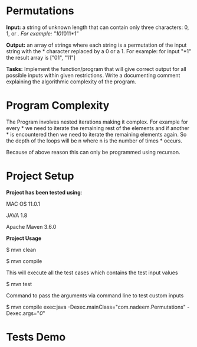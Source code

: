 # Permutations

**Input:** a string of unknown length that can contain only three characters: 0, 1, or *. For example: "101*011*1”

**Output:** an array of strings where each string is a permutation of the input string with the * character replaced by a 0 or a 1. For example: for input "*1" the result array is ["01", "11"]

**Tasks:** Implement the function/program that will give correct output for all possible inputs within given restrictions. Write a documenting comment explaining the algorithmic complexity of the program.


# Program Complexity

The Program involves nested iterations making it complex. For example for every * we need to iterate the remaining rest of the elements and if another * is encountered then we need to iterate the remaining elements again. So the depth of the loops will be n where n is the number of times * occurs.

Because of above reason this can only be programmed using recurson.

# Project Setup

**Project has been tested using**:

MAC OS 11.0.1

JAVA 1.8

Apache Maven 3.6.0

**Project Usage**

$ mvn clean

$ mvn compile

This will execute all the test cases which contains the test input values

$ mvn test 

Command to pass the arguments via command line to test custom inputs

$ mvn compile exec:java -Dexec.mainClass="com.nadeem.Permutations" -Dexec.args="*0*"

# Tests Demo

